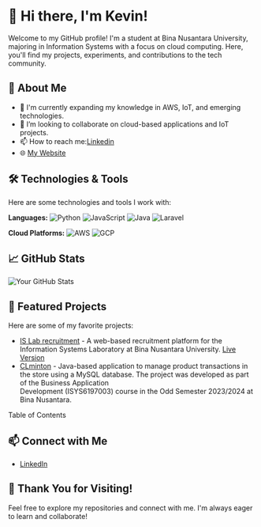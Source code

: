 # 👋 Hi there, I'm Kevin!

Welcome to my GitHub profile! I'm a student at Bina Nusantara University, majoring in Information Systems with a focus on cloud computing. Here, you'll find my projects, experiments, and contributions to the tech community.

## 🚀 About Me

- 🌱 I'm currently expanding my knowledge in AWS, IoT, and emerging technologies.
- 👯 I’m looking to collaborate on cloud-based applications and IoT projects.
- 📫 How to reach me:[Linkedin](https://www.linkedin.com/in/kevinjuliantan)
- 🌐 [My Website](https://narwhals0.github.io/)

## 🛠️ Technologies & Tools

Here are some technologies and tools I work with:

**Languages:** 
  ![Python](https://img.shields.io/badge/-Python-3776AB?style=flat&logo=python&logoColor=white) 
  ![JavaScript](https://img.shields.io/badge/-JavaScript-F7DF1E?style=flat&logo=javascript&logoColor=black) 
  ![Java](https://img.shields.io/badge/-Java-007396?style=flat&logo=java&logoColor=white) 
  ![Laravel](https://img.shields.io/badge/-Laravel-FF2D20?style=flat&logo=laravel&logoColor=white)

**Cloud Platforms:** 
  ![AWS](https://img.shields.io/badge/-AWS-232F3E?style=flat&logo=amazonaws&logoColor=white) 
  ![GCP](https://img.shields.io/badge/-Google%20Cloud-4285F4?style=flat&logo=googlecloud&logoColor=white) 


## 📈 GitHub Stats

![Your GitHub Stats](https://github-readme-stats.vercel.app/api?username=narwhals0&show_icons=true&theme=radical)

## 🌟 Featured Projects

Here are some of my favorite projects:

- [IS Lab recruitment](https://github.com/erlnrinzl/islab_new-recruitment) - A web-based recruitment platform for the Information Systems Laboratory at Bina Nusantara University.
  [Live Version](https://islab.apps.binus.ac.id/recruitmentislab/)
- [CLminton](https://github.com/narwhals0/CLminton) - Java-based application to manage product transactions in the store using a MySQL database. The project was developed as part of the Business Application   
  Development (ISYS6197003) course in the Odd Semester 2023/2024 at Bina Nusantara.

Table of Contents

## 📫 Connect with Me

- [LinkedIn](https://www.linkedin.com/in/kevinjuliantan)


## 🎉 Thank You for Visiting!

Feel free to explore my repositories and connect with me. I'm always eager to learn and collaborate!
